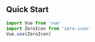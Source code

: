 ## Quick Start

```javascript
import Vue from 'vue'
import ZeroIcon from 'zero-icon'
Vue.use(ZeroIcon)
```
